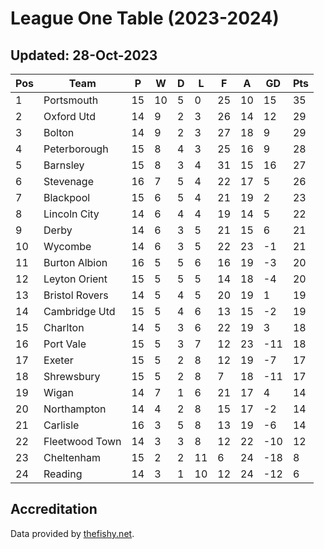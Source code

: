 # League One Table (2023-2024)
## Updated: 28-Oct-2023

| Pos | Team | P | W | D | L | F | A | GD | Pts |
| --- | --- | --- | --- | --- | --- | --- | --- | --- | --- |
| 1 | Portsmouth | 15 | 10 | 5 | 0 | 25 | 10 | 15 | 35 |
| 2 | Oxford Utd | 14 | 9 | 2 | 3 | 26 | 14 | 12 | 29 |
| 3 | Bolton | 14 | 9 | 2 | 3 | 27 | 18 | 9 | 29 |
| 4 | Peterborough | 15 | 8 | 4 | 3 | 25 | 16 | 9 | 28 |
| 5 | Barnsley | 15 | 8 | 3 | 4 | 31 | 15 | 16 | 27 |
| 6 | Stevenage | 16 | 7 | 5 | 4 | 22 | 17 | 5 | 26 |
| 7 | Blackpool | 15 | 6 | 5 | 4 | 21 | 19 | 2 | 23 |
| 8 | Lincoln City | 14 | 6 | 4 | 4 | 19 | 14 | 5 | 22 |
| 9 | Derby | 14 | 6 | 3 | 5 | 21 | 15 | 6 | 21 |
| 10 | Wycombe | 14 | 6 | 3 | 5 | 22 | 23 | -1 | 21 |
| 11 | Burton Albion | 16 | 5 | 5 | 6 | 16 | 19 | -3 | 20 |
| 12 | Leyton Orient | 15 | 5 | 5 | 5 | 14 | 18 | -4 | 20 |
| 13 | Bristol Rovers | 14 | 5 | 4 | 5 | 20 | 19 | 1 | 19 |
| 14 | Cambridge Utd | 15 | 5 | 4 | 6 | 13 | 15 | -2 | 19 |
| 15 | Charlton | 14 | 5 | 3 | 6 | 22 | 19 | 3 | 18 |
| 16 | Port Vale | 15 | 5 | 3 | 7 | 12 | 23 | -11 | 18 |
| 17 | Exeter | 15 | 5 | 2 | 8 | 12 | 19 | -7 | 17 |
| 18 | Shrewsbury | 15 | 5 | 2 | 8 | 7 | 18 | -11 | 17 |
| 19 | Wigan | 14 | 7 | 1 | 6 | 21 | 17 | 4 | 14 |
| 20 | Northampton | 14 | 4 | 2 | 8 | 15 | 17 | -2 | 14 |
| 21 | Carlisle | 16 | 3 | 5 | 8 | 13 | 19 | -6 | 14 |
| 22 | Fleetwood Town | 14 | 3 | 3 | 8 | 12 | 22 | -10 | 12 |
| 23 | Cheltenham | 15 | 2 | 2 | 11 | 6 | 24 | -18 | 8 |
| 24 | Reading | 14 | 3 | 1 | 10 | 12 | 24 | -12 | 6 |

## Accreditation 

Data provided by [thefishy.net](https://www.thefishy.net/).